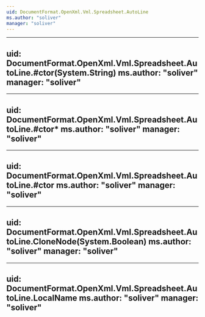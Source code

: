 ```yaml
---
uid: DocumentFormat.OpenXml.Vml.Spreadsheet.AutoLine
ms.author: "soliver"
manager: "soliver"
---
```


---
uid: DocumentFormat.OpenXml.Vml.Spreadsheet.AutoLine.#ctor(System.String)
ms.author: "soliver"
manager: "soliver"
---

---
uid: DocumentFormat.OpenXml.Vml.Spreadsheet.AutoLine.#ctor*
ms.author: "soliver"
manager: "soliver"
---

---
uid: DocumentFormat.OpenXml.Vml.Spreadsheet.AutoLine.#ctor
ms.author: "soliver"
manager: "soliver"
---

---
uid: DocumentFormat.OpenXml.Vml.Spreadsheet.AutoLine.CloneNode(System.Boolean)
ms.author: "soliver"
manager: "soliver"
---

---
uid: DocumentFormat.OpenXml.Vml.Spreadsheet.AutoLine.LocalName
ms.author: "soliver"
manager: "soliver"
---
